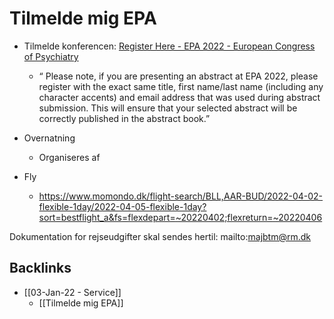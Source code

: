 # Tilmelde mig EPA
* Tilmelde konferencen: [Register Here - EPA 2022 - European Congress of Psychiatry](https://epa-congress.org/register/?utm_source=Marketo&utm_medium=email&mkt_tok=MzA1LVFVSy01MTkAAAGBdrBEfxcSnK96wb8ciHSPX6CL2GEc24Ez2dnVdc5VK_qJ_qZlIBWV1zHz26sEWqh8kjdpktTpGF0KRtU-STBIZ50wNdQTYnmz-nipH9a5KA)
	* “ Please note, if you are presenting an abstract at EPA 2022, please register with the exact same title, first name/last name (including any character accents) and email address that was used during abstract submission. This will ensure that your selected abstract will be correctly published in the abstract book.”

* Overnatning
	* Organiseres af 

* Fly
	* https://www.momondo.dk/flight-search/BLL,AAR-BUD/2022-04-02-flexible-1day/2022-04-05-flexible-1day?sort=bestflight_a&fs=flexdepart=~20220402;flexreturn=~20220406

Dokumentation for rejseudgifter skal sendes hertil: mailto:majbtm@rm.dk

## Backlinks
* [[03-Jan-22 - Service]]
	* [[Tilmelde mig EPA]]

<!-- #sp -->

<!-- {BearID:72B39DA9-BFF9-4522-9722-F3A90FC61481-35631-0000064D9A3D9F75} -->
